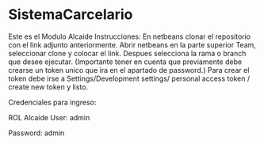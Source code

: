 # SistemaCarcelario
Este es el Modulo Alcaide
Instrucciones:
En netbeans clonar el repositorio con el link adjunto anteriormente. Abrir netbeans en la parte superior Team, seleccionar clone y colocar el link. Despues selecciona la rama o branch que desee ejecutar. (Importante tener en cuenta que previamente debe crearse un token unico que ira en el apartado de password.) Para crear el token debe irse a Settings/Development settings/ personal access token / create new token y listo.

Credenciales para ingreso:

ROL Alcaide
User: admin

Password: admin

